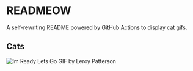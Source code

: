 # READMEOW

A self-rewriting README powered by GitHub Actions to display cat gifs.

## Cats

![Im Ready Lets Go GIF by Leroy Patterson](https://media2.giphy.com/media/CjmvTCZf2U3p09Cn0h/200.gif?cid=9acd02dam12o8o45iyrxcknse1znjhn87zob15kl5rg40udx&ep=v1_gifs_search&rid=200.gif&ct=g)
